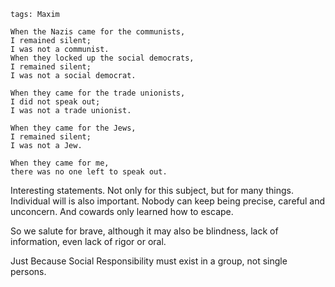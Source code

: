 ```
tags: Maxim
```

```
When the Nazis came for the communists,
I remained silent;
I was not a communist.
When they locked up the social democrats,
I remained silent;
I was not a social democrat.

When they came for the trade unionists,
I did not speak out;
I was not a trade unionist.

When they came for the Jews,
I remained silent;
I was not a Jew.

When they came for me,
there was no one left to speak out.
```

Interesting statements.
Not only for this subject, but for many things.
Individual will is also important.
Nobody can keep being precise, careful and unconcern.
And cowards only learned how to escape.

So we salute for brave, although it may also be blindness, lack of information, even lack of rigor or oral.

Just Because Social Responsibility must exist in a group, not single persons.